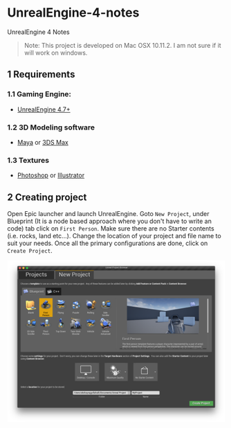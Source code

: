 # UnrealEngine-4-notes
UnrealEngine 4 Notes

> Note: This project is developed on Mac OSX 10.11.2. I am not sure if it will work on windows.

## 1 Requirements

### 1.1 Gaming Engine:

* [UnrealEngine 4.7+](https://www.unrealengine.com/)

### 1.2 3D Modeling software

* [Maya](http://www.autodesk.com/products/maya/overview) or [3DS Max](http://www.autodesk.com/products/3ds-max/overview)

### 1.3 Textures

* [Photoshop](http://www.photoshop.com/products/photoshop) or [Illustrator](http://www.adobe.com/products/illustrator.html)

## 2 Creating project

Open Epic launcher and launch UnrealEngine. Goto `New Project`, under Blueprint (It is a node based approach where you don't have to write an code) tab click on `First Person`. Make sure there are no Starter contents (i.e. rocks, land etc...). Change the location of your project and file name to suit your needs. Once all the primary configurations are done, click on `Create Project`.

<p align="center"><img src="https://raw.githubusercontent.com/akshaybabloo/UnrealEngine_4_Notes/master/Screenshots/NewProject.png" alt="New Project" width="700"></p>
